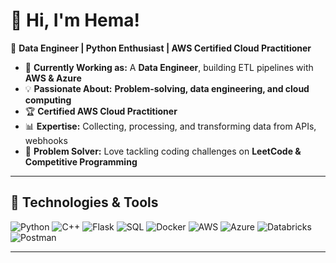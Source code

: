 # 👋 Hi, I'm Hema! 
🚀 **Data Engineer | Python Enthusiast | AWS Certified Cloud Practitioner**

- 🔭 **Currently Working as:** A **Data Engineer**, building ETL pipelines with **AWS & Azure**  
- 💡 **Passionate About:** **Problem-solving, data engineering, and cloud computing**  
- 🏆 **Certified AWS Cloud Practitioner**  
- 📊 **Expertise:** Collecting, processing, and transforming data from APIs, webhooks  
- 🎯 **Problem Solver:** Love tackling coding challenges on **LeetCode & Competitive Programming**  
---

## 🚀 Technologies & Tools  
![Python](https://img.shields.io/badge/Python-3776AB?style=for-the-badge&logo=python&logoColor=white)
![C++](https://img.shields.io/badge/C++-00599C?style=for-the-badge&logo=cplusplus&logoColor=white)
![Flask](https://img.shields.io/badge/Flask-000000?style=for-the-badge&logo=flask&logoColor=white)
![SQL](https://img.shields.io/badge/SQL-4479A1?style=for-the-badge&logo=mysql&logoColor=white)
![Docker](https://img.shields.io/badge/Docker-2496ED?style=for-the-badge&logo=docker&logoColor=white)
![AWS](https://img.shields.io/badge/AWS-FF9900?style=for-the-badge&logo=amazonaws&logoColor=white)
![Azure](https://img.shields.io/badge/Azure-0078D4?style=for-the-badge&logo=microsoftazure&logoColor=white)
![Databricks](https://img.shields.io/badge/Databricks-FF3621?style=for-the-badge&logo=databricks&logoColor=white)
![Postman](https://img.shields.io/badge/Postman-FF6C37?style=for-the-badge&logo=postman&logoColor=white)

---
